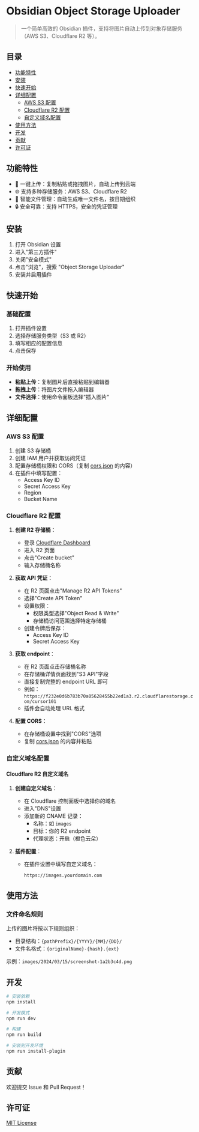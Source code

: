 # Obsidian Object Storage Uploader

> 一个简单高效的 Obsidian 插件，支持将图片自动上传到对象存储服务（AWS S3、Cloudflare R2 等）。

## 目录

- [功能特性](#功能特性)
- [安装](#安装)
- [快速开始](#快速开始)
- [详细配置](#详细配置)
  - [AWS S3 配置](#aws-s3-配置)
  - [Cloudflare R2 配置](#cloudflare-r2-配置)
  - [自定义域名配置](#自定义域名配置)
- [使用方法](#使用方法)
- [开发](#开发)
- [贡献](#贡献)
- [许可证](#许可证)

## 功能特性

- 🚀 一键上传：复制粘贴或拖拽图片，自动上传到云端
- 🌐 支持多种存储服务：AWS S3、Cloudflare R2
- 📁 智能文件管理：自动生成唯一文件名，按日期组织
- 🔒 安全可靠：支持 HTTPS，安全的凭证管理

## 安装

1. 打开 Obsidian 设置
2. 进入"第三方插件"
3. 关闭"安全模式"
4. 点击"浏览"，搜索 "Object Storage Uploader"
5. 安装并启用插件

## 快速开始

### 基础配置

1. 打开插件设置
2. 选择存储服务类型（S3 或 R2）
3. 填写相应的配置信息
4. 点击保存

### 开始使用

- **粘贴上传**：复制图片后直接粘贴到编辑器
- **拖拽上传**：将图片文件拖入编辑器
- **文件选择**：使用命令面板选择"插入图片"

## 详细配置

### AWS S3 配置

1. 创建 S3 存储桶
2. 创建 IAM 用户并获取访问凭证
3. 配置存储桶权限和 CORS（复制 [cors.json](cors.json) 的内容）
4. 在插件中填写配置：
   - Access Key ID
   - Secret Access Key
   - Region
   - Bucket Name

### Cloudflare R2 配置

1. **创建 R2 存储桶**：
   - 登录 [Cloudflare Dashboard](https://dash.cloudflare.com)
   - 进入 R2 页面
   - 点击"Create bucket"
   - 输入存储桶名称

2. **获取 API 凭证**：
   - 在 R2 页面点击"Manage R2 API Tokens"
   - 选择"Create API Token"
   - 设置权限：
     - 权限类型选择"Object Read & Write"
     - 存储桶访问范围选择特定存储桶
   - 创建令牌后保存：
     - Access Key ID
     - Secret Access Key

3. **获取 endpoint**：
   - 在 R2 页面点击存储桶名称
   - 在存储桶详情页面找到"S3 API"字段
   - 直接复制完整的 endpoint URL 即可
   - 例如：`https://f232e0d6b783b70a05628455b22ed1a3.r2.cloudflarestorage.com/cursor101`
   - 插件会自动处理 URL 格式

4. **配置 CORS**：
   - 在存储桶设置中找到"CORS"选项
   - 复制 [cors.json](cors.json) 的内容并粘贴

### 自定义域名配置

#### Cloudflare R2 自定义域名

1. **创建自定义域名**：
   - 在 Cloudflare 控制面板中选择你的域名
   - 进入"DNS"设置
   - 添加新的 CNAME 记录：
     - 名称：如 `images`
     - 目标：你的 R2 endpoint
     - 代理状态：开启（橙色云朵）

2. **插件配置**：
   - 在插件设置中填写自定义域名：
     ```
     https://images.yourdomain.com
     ```

## 使用方法

### 文件命名规则

上传的图片将按以下规则组织：
- 目录结构：`{pathPrefix}/{YYYY}/{MM}/{DD}/`
- 文件名格式：`{originalName}-{hash}.{ext}`

示例：`images/2024/03/15/screenshot-1a2b3c4d.png`

## 开发

```bash
# 安装依赖
npm install

# 开发模式
npm run dev

# 构建
npm run build

# 安装到开发环境
npm run install-plugin
```

## 贡献

欢迎提交 Issue 和 Pull Request！

## 许可证

[MIT License](LICENSE)
